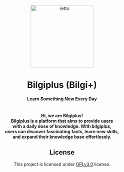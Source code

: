 <div align="center">

<img src="https://avatars.githubusercontent.com/u/165701832?s=200&v=4" alt="retto" width="200" height="200" />
<h1>Bilgiplus (Bilgi+)</h1>
<b>Learn Something New Every Day
</b></br></br>
<h4>Hi, we are Bilgiplus!</br>
   Bilgiplus is a platform that aims to provide users</br>
   with a daily dose of knowledge. With bilgiplus,</br>
   users can discover fascinating facts, learn new skills,<br>
  and expand their knowledge base effortlessly.
</h4>

## License
  This project is licensed under [GPLv3.0](LICENSE) license.
